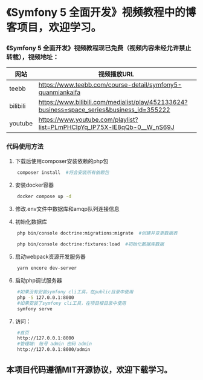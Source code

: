 # 《Symfony 5 全面开发》视频教程中的博客项目，欢迎学习。

### 《Symfony 5 全面开发》视频教程现已免费（视频内容未经允许禁止转载），视频地址：
|  网站   | 视频播放URL  |
|  ----  | ----  |
| teebb  | https://www.teebb.com/course-detail/symfony5-quanmiankaifa |
| bilibili | https://www.bilibili.com/medialist/play/452133624?business=space_series&business_id=355222 |
| youtube | https://www.youtube.com/playlist?list=PLmPHClpYq_IP75X-lE8qQb-0__W_nS69J |

### 代码使用方法
1. 下载后使用composer安装依赖的php包
```bash
    composer install  #将会安装所有依赖包
```
2. 安装docker容器
```bash
    docker compose up -d
```   

3. 修改.env文件中数据库和amqp队列连接信息

4. 初始化数据库
```bash
    php bin/console doctrine:migrations:migrate  #创建并变更数据表
    
    php bin/console doctrine:fixtures:load  #初始化数据库数据
```   

5. 启动webpack资源开发服务器
```bash
    yarn encore dev-server
```

6. 启动php调试服务器
```bash
    #如果没有安装symfony cli工具，在public目录中使用
    php -S 127.0.0.1:8000
    #如果安装了symfony cli工具，在项目根目录中使用
    symfony serve
```

7. 访问：
```bash
    #首页
    http://127.0.0.1:8000
    #管理端: 账号 admin 密码 admin
    http://127.0.0.1:8000/admin
```

## 本项目代码遵循MIT开源协议，欢迎下载学习。
